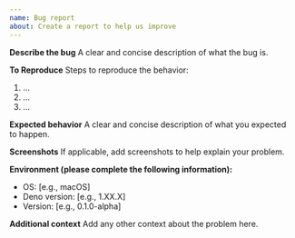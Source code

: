 ```yaml
---
name: Bug report
about: Create a report to help us improve
---
```


**Describe the bug**
A clear and concise description of what the bug is.

**To Reproduce**
Steps to reproduce the behavior:
1. ...
2. ...
3. ...

**Expected behavior**
A clear and concise description of what you expected to happen.

**Screenshots**
If applicable, add screenshots to help explain your problem.

**Environment (please complete the following information):**
- OS: [e.g., macOS]
- Deno version: [e.g., 1.XX.X]
- Version: [e.g., 0.1.0-alpha]

**Additional context**
Add any other context about the problem here. 